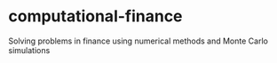 # computational-finance
Solving problems in finance using numerical methods and Monte Carlo simulations
